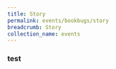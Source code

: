 ```yaml
---
title: Story
permalink: events/bookbugs/story
breadcrumb: Story
collection_name: events
---
```


### test